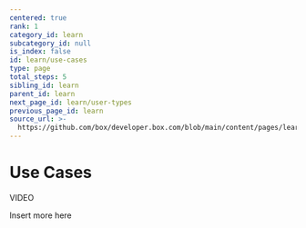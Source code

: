 ```yaml
---
centered: true
rank: 1
category_id: learn
subcategory_id: null
is_index: false
id: learn/use-cases
type: page
total_steps: 5
sibling_id: learn
parent_id: learn
next_page_id: learn/user-types
previous_page_id: learn
source_url: >-
  https://github.com/box/developer.box.com/blob/main/content/pages/learn/use-cases.md
---
```

# Use Cases

VIDEO

Insert more here